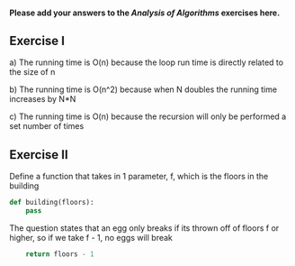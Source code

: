 #### Please add your answers to the ***Analysis of  Algorithms*** exercises here.

## Exercise I

a) The running time is O(n) because the loop run time is directly related to the size of n


b) The running time is O(n^2) because when N doubles the running time increases by N*N


c) The running time is O(n) because the recursion will only be performed a set number of times

## Exercise II

Define a function that takes in 1 parameter, f, which is the floors in the building
```python
def building(floors):
    pass
```
The question states that an egg only breaks if its thrown off of floors f or higher, so if we take f - 1, no eggs will break
```python
    return floors - 1
```
